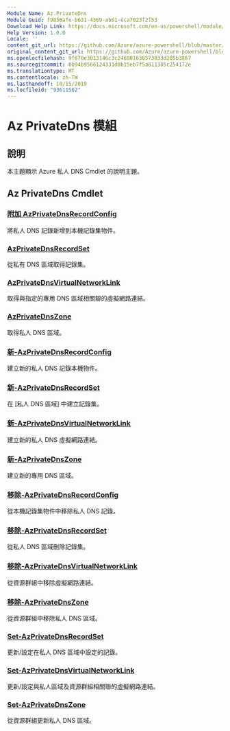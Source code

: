 ```yaml
---
Module Name: Az.PrivateDns
Module Guid: f9850afe-b631-4369-ab61-eca7023f2f53
Download Help Link: https://docs.microsoft.com/en-us/powershell/module/az.privatedns
Help Version: 1.0.0
Locale: ''
content_git_url: https://github.com/Azure/azure-powershell/blob/master/src/PrivateDns/PrivateDns/help/Az.PrivateDNS.md
original_content_git_url: https://github.com/Azure/azure-powershell/blob/master/src/PrivateDns/PrivateDns/help/Az.PrivateDNS.md
ms.openlocfilehash: 9f670e3013146c3c246001636573033d205b3867
ms.sourcegitcommit: 0b94b9566124331d0b15eb7f5a811305c254172e
ms.translationtype: MT
ms.contentlocale: zh-TW
ms.lasthandoff: 10/15/2019
ms.locfileid: "93611562"
---
```

# Az PrivateDns 模組
## 說明
本主題顯示 Azure 私人 DNS Cmdlet 的說明主題。

## Az PrivateDns Cmdlet
### [附加 AzPrivateDnsRecordConfig](Add-AzPrivateDnsRecordConfig.md)
將私人 DNS 記錄新增到本機記錄集物件。

### [AzPrivateDnsRecordSet](Get-AzPrivateDnsRecordSet.md)
從私有 DNS 區域取得記錄集。

### [AzPrivateDnsVirtualNetworkLink](Get-AzPrivateDnsVirtualNetworkLink.md)
取得與指定的專用 DNS 區域相關聯的虛擬網路連結。

### [AzPrivateDnsZone](Get-AzPrivateDnsZone.md)
取得私人 DNS 區域。

### [新-AzPrivateDnsRecordConfig](New-AzPrivateDnsRecordConfig.md)
建立新的私人 DNS 記錄本機物件。

### [新-AzPrivateDnsRecordSet](New-AzPrivateDnsRecordSet.md)
在 [私人 DNS 區域] 中建立記錄集。

### [新-AzPrivateDnsVirtualNetworkLink](New-AzPrivateDnsVirtualNetworkLink.md)
建立新的私人 DNS 虛擬網路連結。

### [新-AzPrivateDnsZone](New-AzPrivateDnsZone.md)
建立新的專用 DNS 區域。

### [移除-AzPrivateDnsRecordConfig](Remove-AzPrivateDnsRecordConfig.md)
從本機記錄集物件中移除私人 DNS 記錄。

### [移除-AzPrivateDnsRecordSet](Remove-AzPrivateDnsRecordSet.md)
從私人 DNS 區域刪除記錄集。

### [移除-AzPrivateDnsVirtualNetworkLink](Remove-AzPrivateDnsVirtualNetworkLink.md)
從資源群組中移除虛擬網路連結。

### [移除-AzPrivateDnsZone](Remove-AzPrivateDnsZone.md)
從資源群組中移除私人 DNS 區域。

### [Set-AzPrivateDnsRecordSet](Set-AzPrivateDnsRecordSet.md)
更新/設定在私人 DNS 區域中設定的記錄。

### [Set-AzPrivateDnsVirtualNetworkLink](Set-AzPrivateDnsVirtualNetworkLink.md)
更新/設定與私人區域及資源群組相關聯的虛擬網路連結。

### [Set-AzPrivateDnsZone](Set-AzPrivateDnsZone.md)
從資源群組更新私人 DNS 區域。

